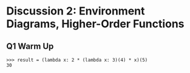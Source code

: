# Discussion 2: Environment Diagrams, Higher-Order Functions

## Q1 Warm Up

```
>>> result = (lambda x: 2 * (lambda x: 3)(4) * x)(5)
30
```
